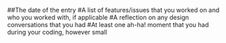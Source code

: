 ##The date of the entry
#A list of features/issues that you worked on and who you worked with, if applicable
#A reflection on any design conversations that you had
#At least one ah-ha! moment that you had during your coding, however small

